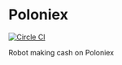 # Poloniex

[![Circle CI](https://circleci.com/gh/lra/poloniex.svg?style=svg)](https://circleci.com/gh/lra/poloniex)

Robot making cash on Poloniex
